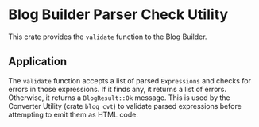 # Blog Builder Parser Check Utility

This crate provides the `validate` function to the Blog Builder.

## Application

The `validate` function accepts a list of parsed `Expressions` and checks for errors in those expressions.  If it finds any, it returns a list of errors.  Otherwise, it returns a `BlogResult::Ok` message.  This is used by the Converter Utility (crate `blog_cvt`) to validate parsed expressions before attempting to emit them as HTML code.